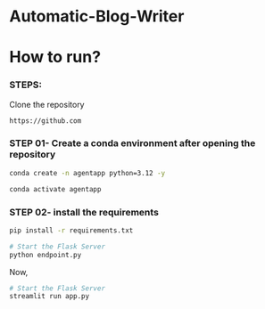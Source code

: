 # Automatic-Blog-Writer

# How to run?
### STEPS:

Clone the repository

```bash
https://github.com
```
### STEP 01- Create a conda environment after opening the repository

```bash
conda create -n agentapp python=3.12 -y 
```

```bash
conda activate agentapp 
```


### STEP 02- install the requirements
```bash
pip install -r requirements.txt
```



```bash
# Start the Flask Server
python endpoint.py
```

Now,
```bash
# Start the Flask Server
streamlit run app.py
```